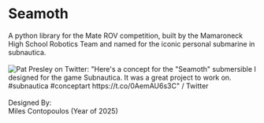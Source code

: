 # Seamoth
A python library for the Mate ROV competition, built by the Mamaroneck High School Robotics Team and named for the iconic personal submarine in subnautica.
<br><br>
<img src="https://pbs.twimg.com/media/EwqlbkAVcAI7Y3w.jpg:large" alt="Pat Presley on Twitter: &quot;Here&#39;s a concept for the &quot;Seamoth&quot; submersible I  designed for the game Subnautica. It was a great project to work on.  #subnautica #conceptart https://t.co/0AemAU6s3C&quot; / Twitter"/>
<br><br>
Designed By:
<br>
Miles Contopoulos (Year of 2025)
